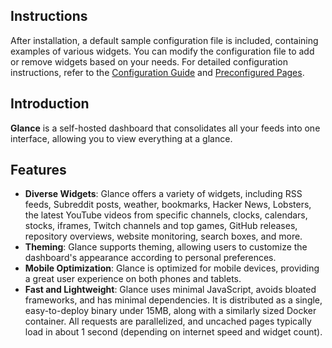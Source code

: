 ## Instructions

After installation, a default sample configuration file is included, containing examples of various widgets. You can modify the configuration file to add or remove widgets based on your needs.
For detailed configuration instructions, refer to the [Configuration Guide](https://github.com/glanceapp/glance/blob/main/docs/configuration.md) and [Preconfigured Pages](https://github.com/glanceapp/glance/blob/main/docs/preconfigured-pages.md).

## Introduction

**Glance** is a self-hosted dashboard that consolidates all your feeds into one interface, allowing you to view everything at a glance.

## Features

- **Diverse Widgets**: Glance offers a variety of widgets, including RSS feeds, Subreddit posts, weather, bookmarks, Hacker News, Lobsters, the latest YouTube videos from specific channels, clocks, calendars, stocks, iframes, Twitch channels and top games, GitHub releases, repository overviews, website monitoring, search boxes, and more.
- **Theming**: Glance supports theming, allowing users to customize the dashboard's appearance according to personal preferences.
- **Mobile Optimization**: Glance is optimized for mobile devices, providing a great user experience on both phones and tablets.
- **Fast and Lightweight**: Glance uses minimal JavaScript, avoids bloated frameworks, and has minimal dependencies. It is distributed as a single, easy-to-deploy binary under 15MB, along with a similarly sized Docker container. All requests are parallelized, and uncached pages typically load in about 1 second (depending on internet speed and widget count).
